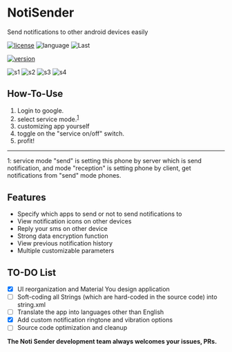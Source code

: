 # NotiSender
Send notifications to other android devices easily 

[![license](https://img.shields.io/badge/License-LGPL--3.0-green.svg?logo=gnu)](https://www.gnu.org/licenses/lgpl-3.0.html)
![language](https://img.shields.io/badge/Language-Java-green?logo=java) 
![Last](https://img.shields.io/github/last-commit/choiman1559/NotiSender)


[![version](https://encrypted-tbn0.gstatic.com/images?q=tbn%3AANd9GcQKUUtefY6l9YGHF0GmQAijrUAUueZcJqwGIA&usqp=CAU)](https://play.google.com/store/apps/details?id=com.noti.main)

 ![s1](https://play-lh.googleusercontent.com/Kpnpqw09gCmO-vhmhZRyaJ2F7VWf4R7vtP7BKf0YTEZCLD51o6OAdPqUIfxAm8UFZbM=w720-h310)
 ![s2](https://play-lh.googleusercontent.com/k66WfjR4XgRXT6n_9bv9Ltsf_vR3D31BtHWlf8AZJB_hXsmj48VdZ_LhzoiSexZoAg=w720-h310)
 ![s3](https://play-lh.googleusercontent.com/Ol3H7nOVcxJV7v0sydOXKRqu9C7Ktl45Xt-v2NwMODrMcLb33U7k3yHjNcBRl4U0Ycm7=w720-h310)
 ![s4](https://play-lh.googleusercontent.com/_2rM0StxYotKVXzyVH2Kn1w_Chcd8jFAPWOZjk-mLwankuCe9C1-d1p2HD37al97mMQ=w720-h310)

## How-To-Use 

 1. Login to google.
 2. select service mode.<sup>[1](#footnote_1)</sup>
 3. customizing app yourself
 4. toggle on the "service on/off" switch.
 5. profit!


----------
<a name="footnote_1">1</a>: service mode "send" is setting this phone by server which is send notification,
and mode "reception" is setting phone by client, get notifications from "send" mode phones.

## Features

- Specify which apps to send or not to send notifications to
- View notification icons on other devices
- Reply your sms on other device
- Strong data encryption function
- View previous notification history
- Multiple customizable parameters
 
 ## TO-DO List
 
 - [X] UI reorganization and Material You design application
 - [ ] Soft-coding all Strings (which are hard-coded in the source code) into string.xml
 - [ ] Translate the app into languages other than English
 - [X] Add custom notification ringtone and vibration options
 - [ ] Source code optimization and cleanup
 
**The Noti Sender development team always welcomes your issues, PRs.**
